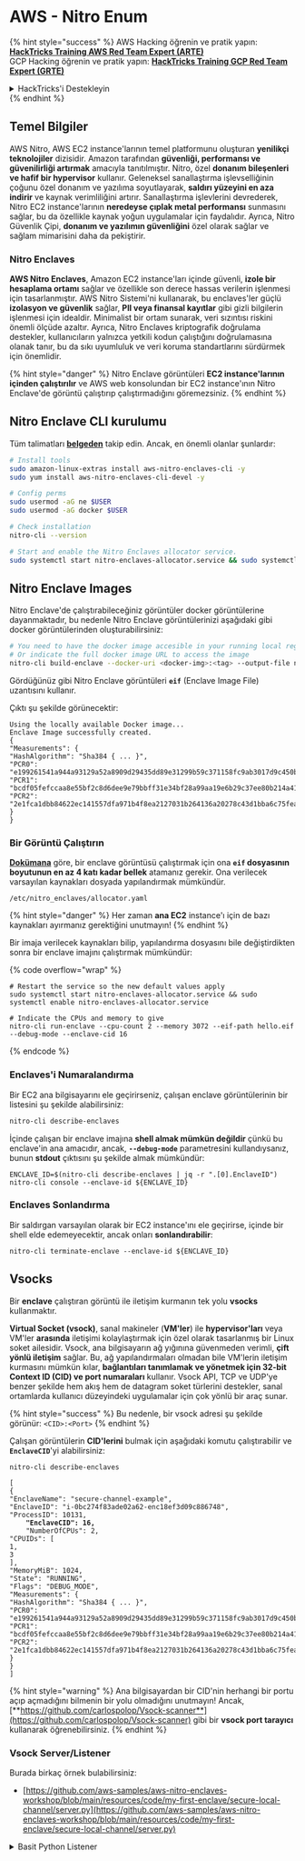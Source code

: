 # AWS - Nitro Enum

{% hint style="success" %}
AWS Hacking öğrenin ve pratik yapın:<img src="/.gitbook/assets/image.png" alt="" data-size="line">[**HackTricks Training AWS Red Team Expert (ARTE)**](https://training.hacktricks.xyz/courses/arte)<img src="/.gitbook/assets/image.png" alt="" data-size="line">\
GCP Hacking öğrenin ve pratik yapın: <img src="/.gitbook/assets/image (2).png" alt="" data-size="line">[**HackTricks Training GCP Red Team Expert (GRTE)**<img src="/.gitbook/assets/image (2).png" alt="" data-size="line">](https://training.hacktricks.xyz/courses/grte)

<details>

<summary>HackTricks'i Destekleyin</summary>

* [**abonelik planlarını**](https://github.com/sponsors/carlospolop) kontrol edin!
* **💬 [**Discord grubuna**](https://discord.gg/hRep4RUj7f) veya [**telegram grubuna**](https://t.me/peass) katılın ya da **Twitter'da** 🐦 [**@hacktricks\_live**](https://twitter.com/hacktricks\_live)** takip edin.**
* **HackTricks'e PR göndererek hacking ipuçlarını paylaşın** [**HackTricks**](https://github.com/carlospolop/hacktricks) ve [**HackTricks Cloud**](https://github.com/carlospolop/hacktricks-cloud) github depolarına.

</details>
{% endhint %}

## Temel Bilgiler

AWS Nitro, AWS EC2 instance'larının temel platformunu oluşturan **yenilikçi teknolojiler** dizisidir. Amazon tarafından **güvenliği, performansı ve güvenilirliği artırmak** amacıyla tanıtılmıştır. Nitro, özel **donanım bileşenleri ve hafif bir hypervisor** kullanır. Geleneksel sanallaştırma işlevselliğinin çoğunu özel donanım ve yazılıma soyutlayarak, **saldırı yüzeyini en aza indirir** ve kaynak verimliliğini artırır. Sanallaştırma işlevlerini devrederek, Nitro EC2 instance'larının **neredeyse çıplak metal performansı** sunmasını sağlar, bu da özellikle kaynak yoğun uygulamalar için faydalıdır. Ayrıca, Nitro Güvenlik Çipi, **donanım ve yazılımın güvenliğini** özel olarak sağlar ve sağlam mimarisini daha da pekiştirir.

### Nitro Enclaves

**AWS Nitro Enclaves**, Amazon EC2 instance'ları içinde güvenli, **izole bir hesaplama ortamı** sağlar ve özellikle son derece hassas verilerin işlenmesi için tasarlanmıştır. AWS Nitro Sistemi'ni kullanarak, bu enclaves'ler güçlü **izolasyon ve güvenlik** sağlar, **PII veya finansal kayıtlar** gibi gizli bilgilerin işlenmesi için idealdir. Minimalist bir ortam sunarak, veri sızıntısı riskini önemli ölçüde azaltır. Ayrıca, Nitro Enclaves kriptografik doğrulama destekler, kullanıcıların yalnızca yetkili kodun çalıştığını doğrulamasına olanak tanır, bu da sıkı uyumluluk ve veri koruma standartlarını sürdürmek için önemlidir.

{% hint style="danger" %}
Nitro Enclave görüntüleri **EC2 instance'larının içinden çalıştırılır** ve AWS web konsolundan bir EC2 instance'ının Nitro Enclave'de görüntü çalıştırıp çalıştırmadığını göremezsiniz.
{% endhint %}

## Nitro Enclave CLI kurulumu

Tüm talimatları [**belgeden**](https://catalog.us-east-1.prod.workshops.aws/event/dashboard/en-US/workshop/1-my-first-enclave/1-1-nitro-enclaves-cli#run-connect-and-terminate-the-enclave) takip edin. Ancak, en önemli olanlar şunlardır:
```bash
# Install tools
sudo amazon-linux-extras install aws-nitro-enclaves-cli -y
sudo yum install aws-nitro-enclaves-cli-devel -y

# Config perms
sudo usermod -aG ne $USER
sudo usermod -aG docker $USER

# Check installation
nitro-cli --version

# Start and enable the Nitro Enclaves allocator service.
sudo systemctl start nitro-enclaves-allocator.service && sudo systemctl enable nitro-enclaves-allocator.service
```
## Nitro Enclave Images

Nitro Enclave'de çalıştırabileceğiniz görüntüler docker görüntülerine dayanmaktadır, bu nedenle Nitro Enclave görüntülerinizi aşağıdaki gibi docker görüntülerinden oluşturabilirsiniz:
```bash
# You need to have the docker image accesible in your running local registry
# Or indicate the full docker image URL to access the image
nitro-cli build-enclave --docker-uri <docker-img>:<tag> --output-file nitro-img.eif
```
Gördüğünüz gibi Nitro Enclave görüntüleri **`eif`** (Enclave Image File) uzantısını kullanır.

Çıktı şu şekilde görünecektir:
```
Using the locally available Docker image...
Enclave Image successfully created.
{
"Measurements": {
"HashAlgorithm": "Sha384 { ... }",
"PCR0": "e199261541a944a93129a52a8909d29435dd89e31299b59c371158fc9ab3017d9c450b0a580a487e330b4ac691943284",
"PCR1": "bcdf05fefccaa8e55bf2c8d6dee9e79bbff31e34bf28a99aa19e6b29c37ee80b214a414b7607236edf26fcb78654e63f",
"PCR2": "2e1fca1dbb84622ec141557dfa971b4f8ea2127031b264136a20278c43d1bba6c75fea286cd4de9f00450b6a8db0e6d3"
}
}
```
### Bir Görüntü Çalıştırın

[**Dokümana**](https://catalog.us-east-1.prod.workshops.aws/event/dashboard/en-US/workshop/1-my-first-enclave/1-1-nitro-enclaves-cli#run-connect-and-terminate-the-enclave) göre, bir enclave görüntüsü çalıştırmak için ona **`eif` dosyasının boyutunun en az 4 katı kadar bellek** atamanız gerekir. Ona verilecek varsayılan kaynakları dosyada yapılandırmak mümkündür.
```shell
/etc/nitro_enclaves/allocator.yaml
```
{% hint style="danger" %}
Her zaman **ana EC2** instance'ı için de bazı kaynakları ayırmanız gerektiğini unutmayın!
{% endhint %}

Bir imaja verilecek kaynakları bilip, yapılandırma dosyasını bile değiştirdikten sonra bir enclave imajını çalıştırmak mümkündür:

{% code overflow="wrap" %}
```shell
# Restart the service so the new default values apply
sudo systemctl start nitro-enclaves-allocator.service && sudo systemctl enable nitro-enclaves-allocator.service

# Indicate the CPUs and memory to give
nitro-cli run-enclave --cpu-count 2 --memory 3072 --eif-path hello.eif --debug-mode --enclave-cid 16
```
{% endcode %}

### Enclaves'i Numaralandırma

Bir EC2 ana bilgisayarını ele geçirirseniz, çalışan enclave görüntülerinin bir listesini şu şekilde alabilirsiniz:
```bash
nitro-cli describe-enclaves
```
İçinde çalışan bir enclave imajına **shell almak mümkün değildir** çünkü bu enclave'in ana amacıdır, ancak, **`--debug-mode`** parametresini kullandıysanız, bunun **stdout** çıktısını şu şekilde almak mümkündür:
```shell
ENCLAVE_ID=$(nitro-cli describe-enclaves | jq -r ".[0].EnclaveID")
nitro-cli console --enclave-id ${ENCLAVE_ID}
```
### Enclaves Sonlandırma

Bir saldırgan varsayılan olarak bir EC2 instance'ını ele geçirirse, içinde bir shell elde edemeyecektir, ancak onları **sonlandırabilir**:
```shell
nitro-cli terminate-enclave --enclave-id ${ENCLAVE_ID}
```
## Vsocks

Bir **enclave** çalıştıran görüntü ile iletişim kurmanın tek yolu **vsocks** kullanmaktır.

**Virtual Socket (vsock)**, sanal makineler (**VM'ler**) ile **hypervisor'ları** veya VM'ler **arasında** iletişimi kolaylaştırmak için özel olarak tasarlanmış bir Linux soket ailesidir. Vsock, ana bilgisayarın ağ yığınına güvenmeden verimli, **çift yönlü iletişim** sağlar. Bu, ağ yapılandırmaları olmadan bile VM'lerin iletişim kurmasını mümkün kılar, **bağlantıları tanımlamak ve yönetmek için 32-bit Context ID (CID) ve port numaraları** kullanır. Vsock API, TCP ve UDP'ye benzer şekilde hem akış hem de datagram soket türlerini destekler, sanal ortamlarda kullanıcı düzeyindeki uygulamalar için çok yönlü bir araç sunar.

{% hint style="success" %}
Bu nedenle, bir vsock adresi şu şekilde görünür: `<CID>:<Port>`
{% endhint %}

Çalışan görüntülerin **CID'lerini** bulmak için aşağıdaki komutu çalıştırabilir ve **`EnclaveCID`**'yi alabilirsiniz:

<pre class="language-bash"><code class="lang-bash">nitro-cli describe-enclaves

[
{
"EnclaveName": "secure-channel-example",
"EnclaveID": "i-0bc274f83ade02a62-enc18ef3d09c886748",
"ProcessID": 10131,
<strong>    "EnclaveCID": 16,
</strong>    "NumberOfCPUs": 2,
"CPUIDs": [
1,
3
],
"MemoryMiB": 1024,
"State": "RUNNING",
"Flags": "DEBUG_MODE",
"Measurements": {
"HashAlgorithm": "Sha384 { ... }",
"PCR0": "e199261541a944a93129a52a8909d29435dd89e31299b59c371158fc9ab3017d9c450b0a580a487e330b4ac691943284",
"PCR1": "bcdf05fefccaa8e55bf2c8d6dee9e79bbff31e34bf28a99aa19e6b29c37ee80b214a414b7607236edf26fcb78654e63f",
"PCR2": "2e1fca1dbb84622ec141557dfa971b4f8ea2127031b264136a20278c43d1bba6c75fea286cd4de9f00450b6a8db0e6d3"
}
}
]
</code></pre>

{% hint style="warning" %}
Ana bilgisayardan bir CID'nin herhangi bir portu açıp açmadığını bilmenin bir yolu olmadığını unutmayın! Ancak, [**https://github.com/carlospolop/Vsock-scanner**](https://github.com/carlospolop/Vsock-scanner) gibi bir **vsock port tarayıcı** kullanarak öğrenebilirsiniz.
{% endhint %}

### Vsock Server/Listener

Burada birkaç örnek bulabilirsiniz:

* [https://github.com/aws-samples/aws-nitro-enclaves-workshop/blob/main/resources/code/my-first-enclave/secure-local-channel/server.py](https://github.com/aws-samples/aws-nitro-enclaves-workshop/blob/main/resources/code/my-first-enclave/secure-local-channel/server.py)

<details>

<summary>Basit Python Listener</summary>
```python
#!/usr/bin/env python3

# From
https://medium.com/@F.DL/understanding-vsock-684016cf0eb0

import socket

CID = socket.VMADDR_CID_HOST
PORT = 9999

s = socket.socket(socket.AF_VSOCK, socket.SOCK_STREAM)
s.bind((CID, PORT))
s.listen()
(conn, (remote_cid, remote_port)) = s.accept()

print(f"Connection opened by cid={remote_cid} port={remote_port}")

while True:
buf = conn.recv(64)
if not buf:
break

print(f"Received bytes: {buf}")
```
</details>
```bash
# Using socat
socat VSOCK-LISTEN:<port>,fork EXEC:"echo Hello from server!"
```
### Vsock Client

Örnekler:

* [https://github.com/aws-samples/aws-nitro-enclaves-workshop/blob/main/resources/code/my-first-enclave/secure-local-channel/client.py](https://github.com/aws-samples/aws-nitro-enclaves-workshop/blob/main/resources/code/my-first-enclave/secure-local-channel/client.py)

<details>

<summary>Basit Python Client</summary>
```python
#!/usr/bin/env python3

#From https://medium.com/@F.DL/understanding-vsock-684016cf0eb0

import socket

CID = socket.VMADDR_CID_HOST
PORT = 9999

s = socket.socket(socket.AF_VSOCK, socket.SOCK_STREAM)
s.connect((CID, PORT))
s.sendall(b"Hello, world!")
s.close()
```
</details>
```bash
# Using socat
echo "Hello, vsock!" | socat - VSOCK-CONNECT:3:5000
```
### Vsock Proxy

Vsock-proxy aracı, bir vsock proxy'sini başka bir adresle proxy'lemeye olanak tanır, örneğin:
```bash
vsock-proxy 8001 ip-ranges.amazonaws.com 443 --config your-vsock-proxy.yaml
```
Bu, **yerel port 8001'i vsock** içinde `ip-ranges.amazonaws.com:443` adresine yönlendirecek ve **`your-vsock-proxy.yaml`** dosyası, `ip-ranges.amazonaws.com:443` adresine erişime izin veren şu içeriğe sahip olabilir:
```yaml
allowlist:
- {address: ip-ranges.amazonaws.com, port: 443}
```
EC2 ana bilgisayarı tarafından kullanılan vsock adreslerini (**`<CID>:<Port>`**) görmek mümkündür (not: `3:8001`, 3 CID ve 8001 port):

{% code overflow="wrap" %}
```bash
sudo ss -l -p -n | grep v_str
v_str LISTEN 0      0                                                                              3:8001                   *:*     users:(("vsock-proxy",pid=9458,fd=3))
```
{% endcode %}

## Nitro Enclave Doğrulama & KMS

Nitro Enclaves SDK, bir enclave'in Nitro **Hypervisor**'dan **kriptografik olarak imzalanmış bir doğrulama belgesi** talep etmesine olanak tanır. Bu belge, o enclave'e özgü **benzersiz ölçümleri** içerir. Bu ölçümler, **hashler ve platform yapılandırma kayıtlarını (PCR'ler)** içerir ve doğrulama sürecinde **enclave'in kimliğini kanıtlamak** ve **dış hizmetlerle güven oluşturmak** için kullanılır. Doğrulama belgesi genellikle PCR0, PCR1 ve PCR2 gibi değerleri içerir; bu değerlerle bir enclave EIF oluştururken ve kaydederken karşılaşmış olabilirsiniz.

[**Belgelerden**](https://catalog.us-east-1.prod.workshops.aws/event/dashboard/en-US/workshop/1-my-first-enclave/1-3-cryptographic-attestation#a-unique-feature-on-nitro-enclaves) alınan PCR değerleri şunlardır:

<table><thead><tr><th width="97">PCR</th><th width="221">Hash of ...</th><th>Description</th></tr></thead><tbody><tr><td>PCR0</td><td>Enclave image file</td><td>Görüntü dosyasının içeriğinin kesintisiz bir ölçümü, bölüm verisi olmadan.</td></tr><tr><td>PCR1</td><td>Linux kernel and bootstrap</td><td>Çekirdek ve boot ramfs verilerinin kesintisiz bir ölçümü.</td></tr><tr><td>PCR2</td><td>Application</td><td>Kullanıcı uygulamalarının kesintisiz, sıralı bir ölçümü, boot ramfs olmadan.</td></tr><tr><td>PCR3</td><td>IAM role assigned to the parent instance</td><td>Parent instance'a atanan IAM rolünün kesintisiz bir ölçümü. Doğrulama sürecinin yalnızca parent instance doğru IAM rolüne sahip olduğunda başarılı olmasını sağlar.</td></tr><tr><td>PCR4</td><td>Instance ID of the parent instance</td><td>Parent instance'ın ID'sinin kesintisiz bir ölçümü. Doğrulama sürecinin yalnızca parent instance belirli bir instance ID'ye sahip olduğunda başarılı olmasını sağlar.</td></tr><tr><td>PCR8</td><td>Enclave image file signing certificate</td><td>Enclave image file için belirtilen imzalama sertifikasının bir ölçümü. Doğrulama sürecinin yalnızca enclave belirli bir sertifika ile imzalanmış bir enclave image file'dan başlatıldığında başarılı olmasını sağlar.</td></tr></tbody></table>

**Kriptografik doğrulamayı** uygulamalarınıza entegre edebilir ve **AWS KMS** gibi hizmetlerle önceden oluşturulmuş entegrasyonlardan yararlanabilirsiniz. AWS KMS, **enclave doğrulamalarını doğrulayabilir** ve anahtar politikalarında (`kms:RecipientAttestation:ImageSha384` ve `kms:RecipientAttestation:PCR`) doğrulamaya dayalı koşul anahtarları sunar. Bu politikalar, AWS KMS'nin KMS anahtarını kullanarak işlemleri **yalnızca enclave'in doğrulama belgesi geçerli ve belirtilen koşulları karşıladığında** izin vermesini sağlar.

{% hint style="success" %}
Debug (--debug) modundaki Enclaves, PCR'leri sıfırlardan (`000000000000000000000000000000000000000000000000`) oluşan doğrulama belgeleri oluşturur. Bu nedenle, bu değerleri kontrol eden KMS politikaları başarısız olacaktır.
{% endhint %}

### PCR Atlatma

Bir saldırganın bakış açısından, bazı PCR'lerin bazı bölümleri veya tüm enclave image'ını değiştirmeye izin vereceğini ve yine de geçerli olacağını fark edin (örneğin, PCR4 sadece parent instance'ın ID'sini kontrol eder, bu nedenle herhangi bir enclave image'ını o EC2'de çalıştırmak bu potansiyel PCR gereksinimini karşılayacaktır).

Bu nedenle, EC2 instance'ını ele geçiren bir saldırgan, bu korumaları atlatmak için başka enclave image'larını çalıştırabilir.

Her korumayı atlatmak için yeni image'ları nasıl değiştireceğinizi/oluşturacağınızı araştırmak (özellikle bariz olmayanları) hala YAPILACAK.

## Referanslar

* [https://medium.com/@F.DL/understanding-vsock-684016cf0eb0](https://medium.com/@F.DL/understanding-vsock-684016cf0eb0)
* AWS'den Nitro eğitiminin tüm bölümleri: [https://catalog.us-east-1.prod.workshops.aws/event/dashboard/en-US/workshop/1-my-first-enclave/1-1-nitro-enclaves-cli](https://catalog.us-east-1.prod.workshops.aws/event/dashboard/en-US/workshop/1-my-first-enclave/1-1-nitro-enclaves-cli)

{% hint style="success" %}
AWS Hacking öğrenin ve pratik yapın:<img src="/.gitbook/assets/image.png" alt="" data-size="line">[**HackTricks Training AWS Red Team Expert (ARTE)**](https://training.hacktricks.xyz/courses/arte)<img src="/.gitbook/assets/image.png" alt="" data-size="line">\
GCP Hacking öğrenin ve pratik yapın: <img src="/.gitbook/assets/image (2).png" alt="" data-size="line">[**HackTricks Training GCP Red Team Expert (GRTE)**<img src="/.gitbook/assets/image (2).png" alt="" data-size="line">](https://training.hacktricks.xyz/courses/grte)

<details>

<summary>HackTricks'i Destekleyin</summary>

* [**Abonelik planlarını**](https://github.com/sponsors/carlospolop) kontrol edin!
* 💬 [**Discord grubuna**](https://discord.gg/hRep4RUj7f) veya [**telegram grubuna**](https://t.me/peass) katılın ya da **Twitter'da** 🐦 [**@hacktricks\_live**](https://twitter.com/hacktricks\_live) bizi takip edin.
* **HackTricks** ve **HackTricks Cloud** github depolarına PR göndererek hacking ipuçlarını paylaşın.

</details>
{% endhint %}
